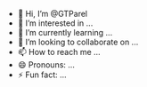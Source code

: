 - 👋 Hi, I’m @GTParel
- 👀 I’m interested in ...
- 🌱 I’m currently learning ...
- 💞️ I’m looking to collaborate on ...
- 📫 How to reach me ...
- 😄 Pronouns: ...
- ⚡ Fun fact: ...

<!---
GTParel/GTParel is a ✨ special ✨ repository because its `README.md` (this file) appears on your GitHub profile.
You can click the Preview link to take a look at your changes.
--->
